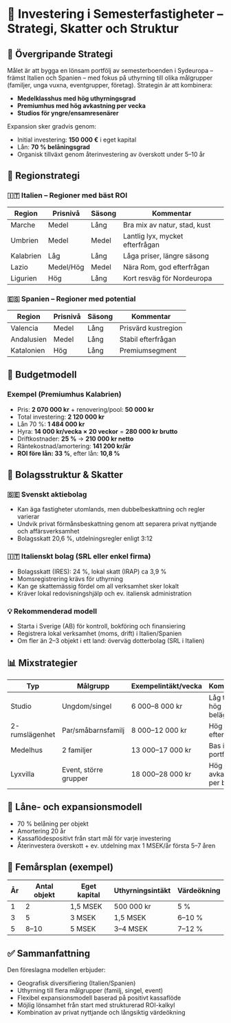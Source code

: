# 📘 Investering i Semesterfastigheter – Strategi, Skatter och Struktur

## 🎯 Övergripande Strategi
Målet är att bygga en lönsam portfölj av semesterboenden i Sydeuropa – främst Italien och Spanien – med fokus på uthyrning till olika målgrupper (familjer, unga vuxna, eventgrupper, företag). Strategin är att kombinera:
- **Medelklasshus med hög uthyrningsgrad**
- **Premiumhus med hög avkastning per vecka**
- **Studios för yngre/ensamresenärer**

Expansion sker gradvis genom:
- Initial investering: **150 000 €** i eget kapital
- Lån: **70 % belåningsgrad**
- Organisk tillväxt genom återinvestering av överskott under 5–10 år


## 📍 Regionstrategi
### 🇮🇹 Italien – Regioner med bäst ROI
| Region        | Prisnivå | Säsong | Kommentar |
|---------------|----------|--------|-----------|
| Marche        | Medel    | Lång   | Bra mix av natur, stad, kust |
| Umbrien       | Medel    | Medel  | Lantlig lyx, mycket efterfrågan |
| Kalabrien     | Låg      | Lång   | Låga priser, längre säsong |
| Lazio         | Medel/Hög| Medel  | Nära Rom, god efterfrågan |
| Ligurien      | Hög      | Lång   | Kort resväg för Nordeuropa |

### 🇪🇸 Spanien – Regioner med potential
| Region         | Prisnivå | Säsong | Kommentar |
|----------------|----------|--------|-----------|
| Valencia       | Medel    | Lång   | Prisvärd kustregion |
| Andalusien     | Medel    | Lång   | Stabil efterfrågan |
| Katalonien     | Hög      | Lång   | Premiumsegment |


## 🧮 Budgetmodell
### Exempel (Premiumhus Kalabrien)
- Pris: **2 070 000 kr** + renovering/pool: **50 000 kr**
- Total investering: **2 120 000 kr**
- Lån 70 %: **1 484 000 kr**
- Hyra: **14 000 kr/vecka × 20 veckor** = **280 000 kr brutto**
- Driftkostnader: **25 %** → **210 000 kr netto**
- Räntekostnad/amortering: **141 200 kr/år**
- **ROI före lån: 33 %**, efter lån: **10,8 %**


## 🏦 Bolagsstruktur & Skatter
### 🇸🇪 Svenskt aktiebolag
- Kan äga fastigheter utomlands, men dubbelbeskattning och regler varierar
- Undvik privat förmånsbeskattning genom att separera privat nyttjande och affärsverksamhet
- Bolagsskatt 20,6 %, utdelningsregler enligt 3:12

### 🇮🇹 Italienskt bolag (SRL eller enkel firma)
- Bolagsskatt (IRES): 24 %, lokal skatt (IRAP) ca 3,9 %
- Momsregistrering krävs för uthyrning
- Kan ge skattemässig fördel om all verksamhet sker lokalt
- Kräver lokal redovisningshjälp och ev. italiensk administration

### 💡 Rekommenderad modell
- Starta i Sverige (AB) för kontroll, bokföring och finansiering
- Registrera lokal verksamhet (moms, drift) i Italien/Spanien
- Om fler än 2–3 objekt i ett land: överväg dotterbolag (SRL i Italien)


## 📊 Mixstrategier
| Typ             | Målgrupp                | Exempelintäkt/vecka | Kommentar |
|------------------|--------------------------|----------------------|------------|
| Studio           | Ungdom/singel           | 6 000–8 000 kr       | Låg tröskel, hög beläggning |
| 2-rumslägenhet   | Par/småbarnsfamilj      | 8 000–12 000 kr      | Hög efterfrågan |
| Medelhus         | 2 familjer              | 13 000–17 000 kr     | Bas i portföljen |
| Lyxvilla         | Event, större grupper   | 18 000–28 000 kr     | Hög avkastning per bokning |


## 🔁 Låne- och expansionsmodell
- 70 % belåning per objekt
- Amortering 20 år
- Kassaflödespositivt från start mål för varje investering
- Återinvestera överskott + ev. utdelning max 1 MSEK/år första 5–7 åren


## 📅 Femårsplan (exempel)
| År | Antal objekt | Eget kapital | Uthyrningsintäkt | Värdeökning |
|----|---------------|----------------|-------------------|-------------|
| 1  | 2             | 1,5 MSEK        | 500 000 kr        | 5 %         |
| 3  | 5             | 3 MSEK          | 1,5 MSEK          | 6–10 %      |
| 5  | 8–10          | 5 MSEK          | 3–4 MSEK          | 7–12 %      |


## ✅ Sammanfattning
Den föreslagna modellen erbjuder:
- Geografisk diversifiering (Italien/Spanien)
- Uthyrning till flera målgrupper (familj, singel, event)
- Flexibel expansionsmodell baserad på positivt kassaflöde
- Möjlig lönsamhet från start med strukturerad ROI-kalkyl
- Kombination av privat nyttjande och långsiktig värdeökning
